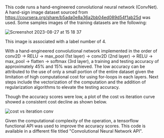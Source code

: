 This code runs a hand-engineered convolutional neural network (ConvNet). 
A hand-sign image dataset sourced from https://coursera.org/share/b5ada0e8a36a2bb04ed089d54f1ab25d was used. Some samples images of the training datasets are the following:

![Screenshot 2023-08-27 at 15 18 37](https://github.com/Hikarukurosawa123/hikaruk.github.io/assets/94869114/f6a928c2-6c71-4232-bff4-5e757182e02c)

This image is associated with a label number of 4. 

With a hand-engineered convolutional network implemented in the order of conv2D -> RELU -> max_pool (1st layer) -> conv2D (2nd layer) -> RELU -> max_pool -> flatten -> softmax (3rd layer), a training and testing accuracy of approximately 45% and 15% was achieved. The low accuracy can be attributed to the use of only a small portion of the entire dataset given the limitation of high computational cost for using for-loops in each layers. Next steps include the vectorization of the computation and the addition of regularization algorithms to elevate the testing accuracy. 

Though the accuracy scores were low, a plot of the cost vs iteration curve showed a consistent cost decline as shown below.  

![cost vs iteration conv](https://github.com/Hikarukurosawa123/hikaruk.github.io/assets/94869114/eae75ab0-07d5-45f5-9ffa-6d6ab05a9982)

Given the computational complexity of the operation, a tensorflow functional API was used to improve the accuracy scores. This code is available in a different file titled "Convolutional Neural Network API". 
